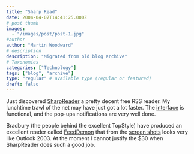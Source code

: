 ```yaml
---
title: "Sharp Read"
date: 2004-04-07T14:41:25.000Z
# post thumb
images:
  - "/images/post/post-1.jpg"
#author
author: "Martin Woodward"
# description
description: "Migrated from old blog archive"
# Taxonomies
categories: ["Technology"]
tags: ["blog", "archive"]
type: "regular" # available type (regular or featured)
draft: false
---
```


Just discovered [SharpReader](http://www.sharpreader.net/index.html) a pretty decent free RSS reader.  My lunchtime trawl of the net may have just got a lot faster.  The [interface](http://www.sharpreader.net/screenshots.html) is functional, and the pop-ups notifications are very well done.

Bradbury (the people behind the excellent TopStyle) have produced an excellent reader called [FeedDemon](http://www.bradsoft.com/feeddemon/index.asp) that from the [screen shots](http://www.bradsoft.com/feeddemon/screenshots/) looks very like Outlook 2003.  At the moment I cannot justify the $30 when SharpReader does such a good job.